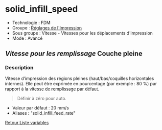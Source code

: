 # solid_infill_speed

* Technologie : FDM
* Groupe : [Réglages de l'Impression](../print_settings/print_settings.md)
* Sous groupe : Vitesse - Vitesses pour les déplacements d'impression
* Mode : Avancé

## *Vitesse pour les remplissage*  Couche pleine 

### Description

Vitesse d'impression des régions pleines (haut/bas/coquilles horizontales internes). 
Elle peut être exprimée en pourcentage (par exemple : 80 %) par rapport à la [vitesse de remplissage par défaut](solid_infill_speed.md). 

> Définir à zéro pour auto.

* Valeur par défaut : 20 mm/s
 * Aliases :  "solid_infill_feed_rate"

[Retour Liste variables](variable_list.md)